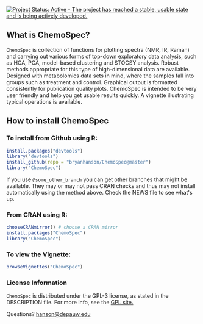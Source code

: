 [![Project Status: Active - The project has reached a stable, usable state and is being actively developed.](http://www.repostatus.org/badges/latest/active.svg)](http://www.repostatus.org/#active)

## What is ChemoSpec?

`ChemoSpec` is  collection of functions for plotting spectra (NMR, IR, Raman) and carrying out various forms of top-down exploratory data analysis, such as HCA, PCA, model-based clustering and STOCSY analysis.  Robust methods appropriate for this type of high-dimensional data are available.  Designed with metabolomics data sets in mind, where the samples fall into groups such as treatment and control.  Graphical output is formatted consistently for publication quality plots.  ChemoSpec is intended to be very user friendly and help you get usable results quickly.  A vignette illustrating typical operations is available.

## How to install ChemoSpec

### To install from Github using R:

````r
install.packages("devtools")
library("devtools")
install_github(repo = "bryanhanson/ChemoSpec@master")
library("ChemoSpec")
````
If you use `@some_other_branch` you can get other branches that might be available.  They may or may not pass CRAN checks and thus may not install automatically using the method above.  Check the NEWS file to see what's up.

### From CRAN using R:

````r
chooseCRANmirror() # choose a CRAN mirror
install.packages("ChemoSpec")
library("ChemoSpec")
````

### To view the Vignette:

````r
browseVignettes("ChemoSpec")
````
### License Information

`ChemoSpec` is distributed under the GPL-3 license, as stated in the DESCRIPTION file.  For more info, see the [GPL site.](https://gnu.org/licenses/gpl.html)

Questions?  hanson@depauw.edu
